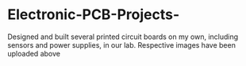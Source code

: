 # Electronic-PCB-Projects-

Designed and built several printed circuit boards on my own, including sensors and power supplies, in our lab. Respective images have been uploaded above
